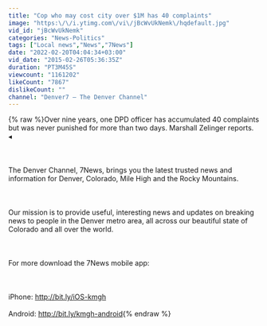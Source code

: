 ```yaml
---
title: "Cop who may cost city over $1M has 40 complaints"
image: "https:\/\/i.ytimg.com\/vi\/jBcWvUkNemk\/hqdefault.jpg"
vid_id: "jBcWvUkNemk"
categories: "News-Politics"
tags: ["Local news","News","7News"]
date: "2022-02-20T04:04:34+03:00"
vid_date: "2015-02-26T05:36:35Z"
duration: "PT3M45S"
viewcount: "1161202"
likeCount: "7867"
dislikeCount: ""
channel: "Denver7 – The Denver Channel"
---
```

{% raw %}Over nine years, one DPD officer has accumulated 40 complaints but was never punished for more than two days. Marshall Zelinger reports.<br />◂<br /><br /><br /><br />The Denver Channel, 7News, brings you the latest trusted news and information for Denver, Colorado, Mile High and the Rocky Mountains.<br /><br /><br /><br />Our mission is to provide useful, interesting news and updates on breaking news to people in the Denver metro area, all across our beautiful state of Colorado and all over the world.<br /><br /><br /><br />For more download the 7News mobile app:<br /><br /><br /><br />iPhone:  <a rel="nofollow" target="blank" href="http://bit.ly/iOS-kmgh">http://bit.ly/iOS-kmgh</a><br /><br />Android:  <a rel="nofollow" target="blank" href="http://bit.ly/kmgh-android">http://bit.ly/kmgh-android</a>{% endraw %}
